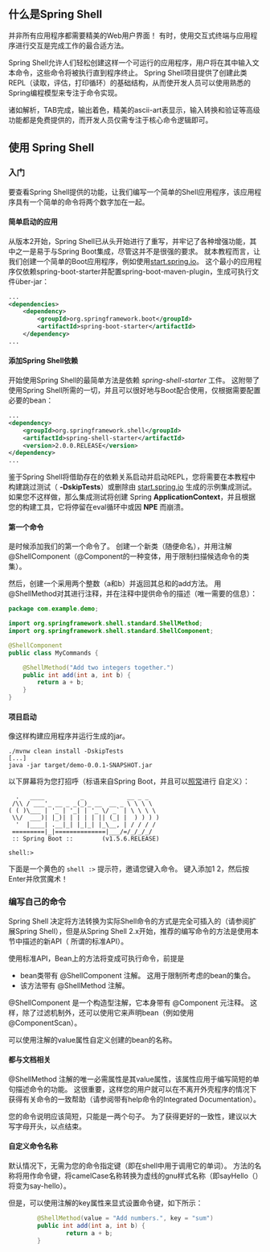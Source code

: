 ## 什么是Spring Shell ##

并非所有应用程序都需要精美的Web用户界面！ 有时，使用交互式终端与应用程序进行交互是完成工作的最合适方法。

Spring Shell允许人们轻松创建这样一个可运行的应用程序，用户将在其中输入文本命令，这些命令将被执行直到程序终止。 Spring Shell项目提供了创建此类REPL（读取，评估，打印循环）的基础结构，从而使开发人员可以使用熟悉的Spring编程模型来专注于命令实现。

诸如解析，TAB完成，输出着色，精美的ascii-art表显示，输入转换和验证等高级功能都是免费提供的，而开发人员仅需专注于核心命令逻辑即可。

## 使用 Spring Shell ##

### 入门 ###

要查看Spring Shell提供的功能，让我们编写一个简单的Shell应用程序，该应用程序具有一个简单的命令将两个数字加在一起。

#### 简单启动的应用 ####

从版本2开始，Spring Shell已从头开始进行了重写，并牢记了各种增强功能，其中之一是易于与Spring Boot集成，尽管这并不是很强的要求。 就本教程而言，让我们创建一个简单的Boot应用程序，例如使用[start.spring.io](https://start.spring.io/)。 这个最小的应用程序仅依赖spring-boot-starter并配置spring-boot-maven-plugin，生成可执行文件über-jar：

```xml
...
<dependencies>
	<dependency>
    	<groupId>org.springframework.boot</groupId>
        <artifactId>spring-boot-starter</artifactId>
    </dependency>
...
```

#### 添加Spring Shell依赖 ####

开始使用Spring Shell的最简单方法是依赖 _spring-shell-starter_ 工件。 这附带了使用Spring Shell所需的一切，并且可以很好地与Boot配合使用，仅根据需要配置必要的bean：

```xml
...
<dependency>
    <groupId>org.springframework.shell</groupId>
    <artifactId>spring-shell-starter</artifactId>
    <version>2.0.0.RELEASE</version>
</dependency>
...
```

鉴于Spring Shell将借助存在的依赖关系启动并启动REPL，您将需要在本教程中构建跳过测试（ **-DskipTests**）或删除由 [start.spring.io](https://start.spring.io/) 生成的示例集成测试。  如果您不这样做，那么集成测试将创建 Spring **ApplicationContext**，并且根据您的构建工具，它将停留在eval循环中或因 **NPE** 而崩溃。

#### 第一个命令 ####

是时候添加我们的第一个命令了。 创建一个新类（随便命名），并用注解@ShellComponent（@Component的一种变体，用于限制扫描候选命令的类集）。

然后，创建一个采用两个整数（a和b）并返回其总和的add方法。 用@ShellMethod对其进行注释，并在注释中提供命令的描述（唯一需要的信息）：

```java
package com.example.demo;

import org.springframework.shell.standard.ShellMethod;
import org.springframework.shell.standard.ShellComponent;

@ShellComponent
public class MyCommands {

    @ShellMethod("Add two integers together.")
    public int add(int a, int b) {
        return a + b;
    }
}
```

#### 项目启动 ####

像这样构建应用程序并运行生成的jar。

```shell
./mvnw clean install -DskipTests
[...]
java -jar target/demo-0.0.1-SNAPSHOT.jar
```

以下屏幕将为您打招呼（标语来自Spring Boot，并且可以[照常](https://docs.spring.io/spring-boot/docs/current/reference/htmlsingle/#boot-features-banner)进行 自定义）：

```
  .   ____          _            __ _ _
 /\\ / ___'_ __ _ _(_)_ __  __ _ \ \ \ \
( ( )\___ | '_ | '_| | '_ \/ _` | \ \ \ \
 \\/  ___)| |_)| | | | | || (_| |  ) ) ) )
  '  |____| .__|_| |_|_| |_\__, | / / / /
 =========|_|==============|___/=/_/_/_/
 :: Spring Boot ::        (v1.5.6.RELEASE)

shell:>
```

下面是一个黄色的 `shell :>` 提示符，邀请您键入命令。 键入添加1 2，然后按Enter并欣赏魔术！

### 编写自己的命令 ###

Spring Shell 决定将方法转换为实际Shell命令的方式是完全可插入的（请参阅扩展Spring Shell），但是从Spring Shell 2.x开始，推荐的编写命令的方法是使用本节中描述的新API（ 所谓的标准API）。

使用标准API，Bean上的方法将变成可执行命令，前提是

* bean类带有 @ShellComponent 注解。 这用于限制所考虑的bean的集合。
* 该方法带有 @ShellMethod 注解。

@ShellComponent 是一个构造型注解，它本身带有 @Component 元注释。 这样，除了过滤机制外，还可以使用它来声明bean（例如使用@ComponentScan）。

可以使用注解的value属性自定义创建的bean的名称。

#### 都与文档相关 ####

@ShellMethod 注解的唯一必需属性是其value属性，该属性应用于编写简短的单句描述命令的功能。 这很重要，这样您的用户就可以在不离开外壳程序的情况下获得有关命令的一致帮助（请参阅带有help命令的Integrated Documentation）。

您的命令说明应该简短，只能是一两个句子。 为了获得更好的一致性，建议以大写字母开头，以点结束。

#### 自定义命令名称 ####

默认情况下，无需为您的命令指定键（即在shell中用于调用它的单词）。 方法的名称将用作命令键，将camelCase名称转换为虚线的gnu样式名称（即sayHello（）将变为say-hello）。

但是，可以使用注解的key属性来显式设置命令键，如下所示：

```java
        @ShellMethod(value = "Add numbers.", key = "sum")
        public int add(int a, int b) {
                return a + b;
        }
```

